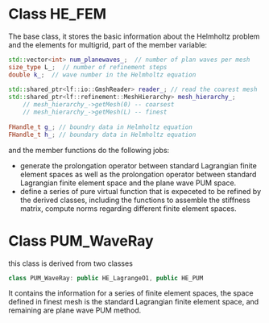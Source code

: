 # Class HE_FEM

The base class, it stores the basic information about the Helmholtz problem and the elements for multigrid, part of the member variable:

```c++
std::vector<int> num_planewaves_;  // number of plan waves per mesh
size_type L_;  // number of refinement steps
double k_;  // wave number in the Helmholtz equation
    
std::shared_ptr<lf::io::GmshReader> reader_; // read the coarest mesh
std::shared_ptr<lf::refinement::MeshHierarchy> mesh_hierarchy_;
    // mesh_hierarchy_->getMesh(0) -- coarsest
    // mesh_hierarchy_->getMesh(L) -- finest
    
FHandle_t g_; // boundry data in Helmholtz equation
FHandle_t h_; // boundary data in Helmholtz equation
```

and the member functions do the following jobs:

- generate the prolongation operator between standard Lagrangian finite element spaces as well as the prolongation operator between standard Lagrangian finite element space and the plane wave PUM space.
- define a series of pure virtual function that is expeceted to be refined by the derived classes, including the functions to assemble the stiffness matrix, compute norms regarding different finite element spaces.



# Class PUM_WaveRay

this class is derived from two classes

```c++
class PUM_WaveRay: public HE_LagrangeO1, public HE_PUM
```

It contains the information for a series of finite element spaces, the space defined in finest mesh is the standard Lagrangian finite element space, and remaining are plane wave PUM method.